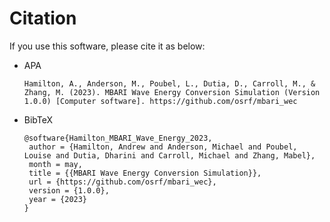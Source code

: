 # Citation

If you use this software, please cite it as below:

- APA

  ```
  Hamilton, A., Anderson, M., Poubel, L., Dutia, D., Carroll, M., & Zhang, M. (2023). MBARI Wave Energy Conversion Simulation (Version 1.0.0) [Computer software]. https://github.com/osrf/mbari_wec
  ```

- BibTeX

  ```
  @software{Hamilton_MBARI_Wave_Energy_2023,
   author = {Hamilton, Andrew and Anderson, Michael and Poubel, Louise and Dutia, Dharini and Carroll, Michael and Zhang, Mabel},
   month = may,
   title = {{MBARI Wave Energy Conversion Simulation}},
   url = {https://github.com/osrf/mbari_wec},
   version = {1.0.0},
   year = {2023}
  }
  ```
